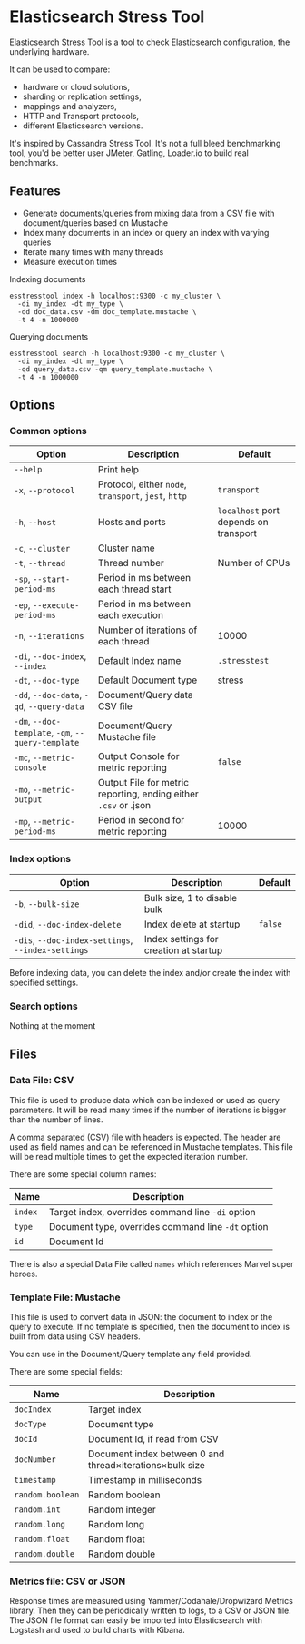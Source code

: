 # Elasticsearch Stress Tool

Elasticsearch Stress Tool is a tool to check Elasticsearch configuration, the underlying hardware.

It can be used to compare:

* hardware or cloud solutions,
* sharding or replication settings,
* mappings and analyzers,
* HTTP and Transport protocols,
* different Elasticsearch versions.

It's inspired by Cassandra Stress Tool.
It's not a full bleed benchmarking tool, you'd be better user JMeter, Gatling, Loader.io to build
real benchmarks.

## Features

* Generate documents/queries from mixing data from a CSV file with document/queries based on Mustache
* Index many documents in an index or query an index with varying queries
* Iterate many times with many threads
* Measure execution times

Indexing documents

```
esstresstool index -h localhost:9300 -c my_cluster \ 
  -di my_index -dt my_type \
  -dd doc_data.csv -dm doc_template.mustache \
  -t 4 -n 1000000
```

Querying documents

```
esstresstool search -h localhost:9300 -c my_cluster \ 
  -di my_index -dt my_type \
  -qd query_data.csv -qm query_template.mustache \
  -t 4 -n 1000000
```

## Options

### Common options

| Option   | Description | Default |
|----------|----------|-------------|
| `--help`  | Print help | |
| `-x`, `--protocol` | Protocol, either  `node`, `transport`, `jest`, `http` | `transport` |
| `-h`, `--host` | Hosts and ports | `localhost` port depends on transport |
| `-c`, `--cluster` | Cluster name | |
| `-t`, `--thread` | Thread number | Number of CPUs  |
| `-sp`, `--start-period-ms` | Period in ms between each thread start |  |
| `-ep`, `--execute-period-ms` | Period in ms between each execution | |
| `-n`, `--iterations` | Number of iterations of each thread | 10000 |
| `-di`, `--doc-index`, `--index` | Default Index name | `.stresstest` |
| `-dt`, `--doc-type` | Default Document type | stress |
| `-dd`, `--doc-data`, `-qd`, `--query-data` | Document/Query data CSV file |  |
| `-dm`, `--doc-template`, `-qm`, `--query-template` | Document/Query Mustache file |  |
| `-mc`, `--metric-console` | Output Console for metric reporting | `false` |
| `-mo`, `--metric-output` | Output File for metric reporting, ending either `.csv` or .json | |
| `-mp`, `--metric-period-ms` | Period in second for metric reporting | 10000 |

### Index options

| Option   | Description | Default |
|----------|----------|-------------|
| `-b`, `--bulk-size` | Bulk size, 1 to disable bulk | |
| `-did`, `--doc-index-delete` | Index delete at startup | `false` |
| `-dis`, `--doc-index-settings`, `--index-settings` | Index settings for creation at startup | |

Before indexing data, you can delete the index and/or create the index with specified settings.

### Search options

Nothing at the moment

## Files

### Data File: CSV

This file is used to produce data which can be indexed or used as query parameters.
It will be read many times if the number of iterations is bigger than the number of lines.

A comma separated (CSV) file with headers is expected.
The header are used as field names and can be referenced in Mustache templates.
This file will be read multiple times to get the expected iteration number.

There are some special column names:

| Name   |  Description |
|--------|--------------|
| `index`  | Target index, overrides command line `-di` option  |
| `type`  | Document type, overrides command line `-dt` option  |
| `id`  | Document Id  |

There is also a special Data File called `names` which references Marvel super heroes.

### Template File: Mustache

This file is used to convert data in JSON: the document to index or the query to execute.
If no template is specified, then the document to index is built from data using CSV headers.

You can use in the Document/Query template any field provided.

There are some special fields:

| Name   |  Description |
|--------|--------------|
| `docIndex`  | Target index |
| `docType`  | Document type |
| `docId`  | Document Id, if read from CSV |
| `docNumber`  | Document index between 0 and thread&times;iterations&times;bulk size |
| `timestamp`  | Timestamp in milliseconds |
| `random.boolean`  | Random boolean |
| `random.int`  | Random integer |
| `random.long`  | Random long |
| `random.float`  | Random float |
| `random.double`  | Random double |

### Metrics file: CSV or JSON

Response times are measured using Yammer/Codahale/Dropwizard Metrics library.
Then they can be periodically written to logs, to a CSV or JSON file.
The JSON file format can easily be imported into Elasticsearch with Logstash and used to build charts with Kibana.